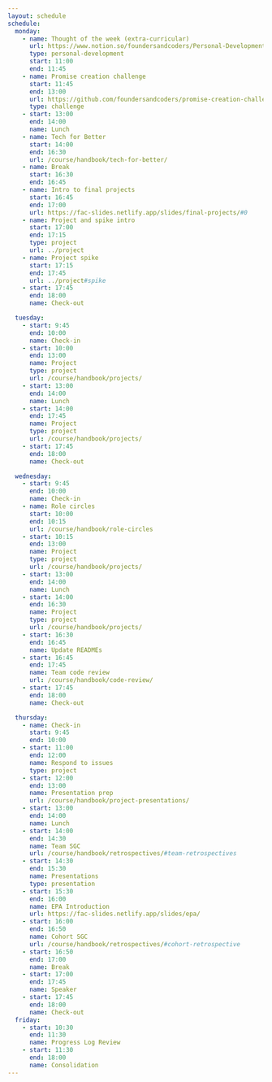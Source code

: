 ```yaml
---
layout: schedule
schedule:
  monday:
    - name: Thought of the week (extra-curricular)
      url: https://www.notion.so/foundersandcoders/Personal-Development-91fe75c7e2cc4f989954108729a2c834
      type: personal-development
      start: 11:00
      end: 11:45
    - name: Promise creation challenge
      start: 11:45
      end: 13:00
      url: https://github.com/foundersandcoders/promise-creation-challenge
      type: challenge
    - start: 13:00
      end: 14:00
      name: Lunch
    - name: Tech for Better
      start: 14:00
      end: 16:30
      url: /course/handbook/tech-for-better/
    - name: Break
      start: 16:30
      end: 16:45
    - name: Intro to final projects
      start: 16:45
      end: 17:00
      url: https://fac-slides.netlify.app/slides/final-projects/#0
    - name: Project and spike intro
      start: 17:00
      end: 17:15
      type: project
      url: ../project
    - name: Project spike
      start: 17:15
      end: 17:45
      url: ../project#spike
    - start: 17:45
      end: 18:00
      name: Check-out

  tuesday:
    - start: 9:45
      end: 10:00
      name: Check-in
    - start: 10:00
      end: 13:00
      name: Project
      type: project
      url: /course/handbook/projects/
    - start: 13:00
      end: 14:00
      name: Lunch
    - start: 14:00
      end: 17:45
      name: Project
      type: project
      url: /course/handbook/projects/
    - start: 17:45
      end: 18:00
      name: Check-out

  wednesday:
    - start: 9:45
      end: 10:00
      name: Check-in
    - name: Role circles
      start: 10:00
      end: 10:15
      url: /course/handbook/role-circles
    - start: 10:15
      end: 13:00
      name: Project
      type: project
      url: /course/handbook/projects/
    - start: 13:00
      end: 14:00
      name: Lunch
    - start: 14:00
      end: 16:30
      name: Project
      type: project
      url: /course/handbook/projects/
    - start: 16:30
      end: 16:45
      name: Update READMEs
    - start: 16:45
      end: 17:45
      name: Team code review
      url: /course/handbook/code-review/
    - start: 17:45
      end: 18:00
      name: Check-out

  thursday:
    - name: Check-in
      start: 9:45
      end: 10:00
    - start: 11:00
      end: 12:00
      name: Respond to issues
      type: project
    - start: 12:00
      end: 13:00
      name: Presentation prep
      url: /course/handbook/project-presentations/
    - start: 13:00
      end: 14:00
      name: Lunch
    - start: 14:00
      end: 14:30
      name: Team SGC
      url: /course/handbook/retrospectives/#team-retrospectives
    - start: 14:30
      end: 15:30
      name: Presentations
      type: presentation
    - start: 15:30
      end: 16:00
      name: EPA Introduction
      url: https://fac-slides.netlify.app/slides/epa/
    - start: 16:00
      end: 16:50
      name: Cohort SGC
      url: /course/handbook/retrospectives/#cohort-retrospective
    - start: 16:50
      end: 17:00
      name: Break
    - start: 17:00
      end: 17:45
      name: Speaker
    - start: 17:45
      end: 18:00
      name: Check-out
  friday:
    - start: 10:30
      end: 11:30
      name: Progress Log Review
    - start: 11:30
      end: 18:00
      name: Consolidation
---
```

